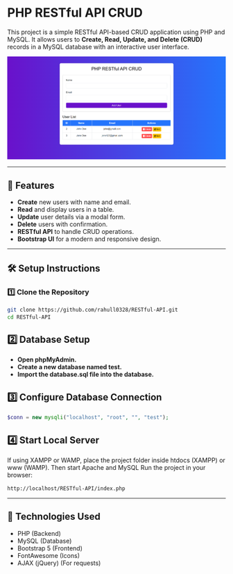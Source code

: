 # PHP RESTful API CRUD

This project is a simple RESTful API-based CRUD application using PHP and MySQL. It allows users to **Create, Read, Update, and Delete (CRUD)** records in a MySQL database with an interactive user interface.

<img src="./assets/images/banner.png" alt="project_banner" />

---

## 🚀 Features

- **Create** new users with name and email.
- **Read** and display users in a table.
- **Update** user details via a modal form.
- **Delete** users with confirmation.
- **RESTful API** to handle CRUD operations.
- **Bootstrap UI** for a modern and responsive design.

---

## 🛠️ Setup Instructions

### 1️⃣ Clone the Repository

```sh
git clone https://github.com/rahull0328/RESTful-API.git
cd RESTful-API
```

## 2️⃣ Database Setup
- **Open phpMyAdmin.**
- **Create a new database named test.**
- **Import the database.sql file into the database.**

## 3️⃣ Configure Database Connection

```php
$conn = new mysqli("localhost", "root", "", "test");
```

## 4️⃣ Start Local Server
If using XAMPP or WAMP, place the project folder inside htdocs (XAMPP) or www (WAMP). Then start Apache and MySQL
Run the project in your browser:

```bash
http://localhost/RESTful-API/index.php
```

---

## 🎨 Technologies Used
- PHP (Backend)
- MySQL (Database)
- Bootstrap 5 (Frontend)
- FontAwesome (Icons)
- AJAX (jQuery) (For requests)